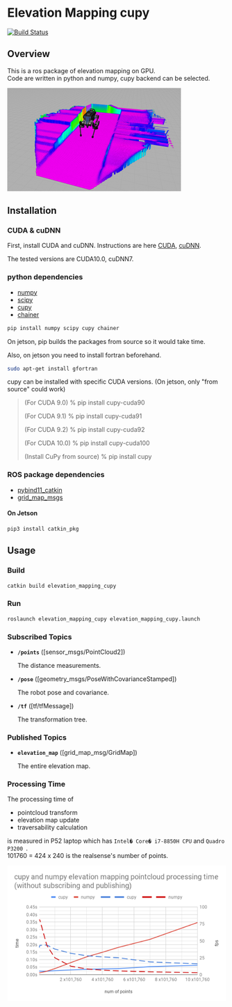 # Elevation Mapping cupy
[![Build Status](https://ci.leggedrobotics.com/buildStatus/icon?job=bitbucket_leggedrobotics/elevation_mapping_cupy/master)](https://ci.leggedrobotics.com/job/<repo_host>_leggedrobotics/job/elevation_mapping_cupy/job/master/)

## Overview
This is a ros package of elevation mapping on GPU.  
Code are written in python and numpy, cupy backend can be selected.

![screenshot](doc/sim.png)

## Installation
### CUDA & cuDNN
First, install CUDA and cuDNN.
Instructions are here [CUDA](https://docs.nvidia.com/cuda/cuda-installation-guide-linux/index.html#ubuntu-installation),
[cuDNN](https://docs.nvidia.com/deeplearning/sdk/cudnn-install/index.html#install-linux).

The tested versions are CUDA10.0, cuDNN7.

### python dependencies
- [numpy](https://www.numpy.org/)
- [scipy](https://www.scipy.org/)
- [cupy](https://cupy.chainer.org/)
- [chainer](https://chainer.org/)

```bash
pip install numpy scipy cupy chainer
```
On jetson, pip builds the packages from source so it would take time.

Also, on jetson you need to install fortran beforehand.
```bash
sudo apt-get install gfortran
```

cupy can be installed with specific CUDA versions. (On jetson, only "from source" could work)
> (For CUDA 9.0)
> % pip install cupy-cuda90
> 
> (For CUDA 9.1)
> % pip install cupy-cuda91
> 
> (For CUDA 9.2)
> % pip install cupy-cuda92
> 
> (For CUDA 10.0)
> % pip install cupy-cuda100
> 
> (Install CuPy from source)
> % pip install cupy

### ROS package dependencies
- [pybind11_catkin](https://github.com/ipab-slmc/pybind11_catkin)
- [grid_map_msgs](https://github.com/ANYbotics/grid_map)

#### On Jetson
```bash
pip3 install catkin_pkg
```

## Usage
### Build
```bash
catkin build elevation_mapping_cupy
```
### Run
```bash
roslaunch elevation_mapping_cupy elevation_mapping_cupy.launch
```
### Subscribed Topics

* **`/points`** ([sensor_msgs/PointCloud2])

    The distance measurements.

* **`/pose`** ([geometry_msgs/PoseWithCovarianceStamped])

    The robot pose and covariance.

* **`/tf`** ([tf/tfMessage])

    The transformation tree.


### Published Topics

* **`elevation_map`** ([grid_map_msg/GridMap])

    The entire elevation map.

### Processing Time
The processing time of

- pointcloud transform
- elevation map update
- traversability calculation

is measured in P52 laptop which has `Intel� Core� i7-8850H CPU` and `Quadro P3200 `.  
101760 = 424 x 240 is the realsense's number of points.

![graph](doc/processing_time.png)
